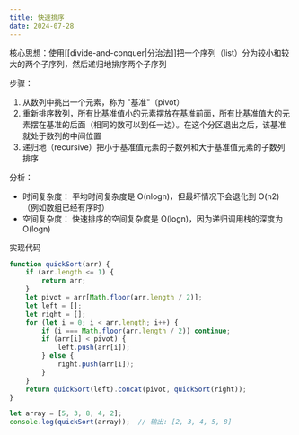 ```yaml
---
title: 快速排序
date: 2024-07-28
---
```

核心思想：使用[[divide-and-conquer|分治法]]把一个序列（list）分为较小和较大的两个子序列，然后递归地排序两个子序列

步骤：

1. 从数列中挑出一个元素，称为 "基准"（pivot）
2. 重新排序数列，所有比基准值小的元素摆放在基准前面，所有比基准值大的元素摆在基准的后面（相同的数可以到任一边）。在这个分区退出之后，该基准就处于数列的中间位置
3. 递归地（recursive）把小于基准值元素的子数列和大于基准值元素的子数列排序

分析：

- 时间复杂度： 平均时间复杂度是 O(nlog⁡n)，但最坏情况下会退化到 O(n2)（例如数组已经有序时）
- 空间复杂度： 快速排序的空间复杂度是 O(log⁡n)，因为递归调用栈的深度为 O(log⁡n)

实现代码

```js
function quickSort(arr) {
    if (arr.length <= 1) {
        return arr;
    }
    let pivot = arr[Math.floor(arr.length / 2)];
    let left = [];
    let right = [];
    for (let i = 0; i < arr.length; i++) {
        if (i === Math.floor(arr.length / 2)) continue;
        if (arr[i] < pivot) {
            left.push(arr[i]);
        } else {
            right.push(arr[i]);
        }
    }
    return quickSort(left).concat(pivot, quickSort(right));
}

let array = [5, 3, 8, 4, 2];
console.log(quickSort(array));  // 输出: [2, 3, 4, 5, 8]
```
